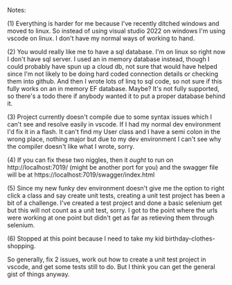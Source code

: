 Notes:

(1) Everything is harder for me because I've recently ditched windows and moved to linux. So instead of using visual studio 2022 on windows I'm using vscode on linux. I don't have my normal ways of working to hand.

(2) You would really like me to have a sql database. I'm on linux so right now I don't have sql server. I used an in memory database instead, though I could probably have spun up a cloud db, not sure that would have helped since I'm not likely to be doing hard coded connection details or checking them into github. And then I wrote lots of linq to sql code, so not sure if this fully works on an in memory EF database. Maybe? It's not fully supported, so there's a todo there if anybody wanted it to put a proper database behind it.

(3) Project currently doesn't compile due to some syntax issues which I can't see and resolve easily in vscode. If I had my normal dev environment I'd fix it in a flash. It can't find my User class and I have a semi colon in the wrong place, nothing major but due to my dev environment I can't see why the compiler doesn't like what I wrote, sorry.

(4) If you can fix these two niggles, then it *ought* to run on http://localhost:7019/ (might be another port for you) and the swagger file will be at https://localhost:7019/swagger/index.html

(5) Since my new funky dev environment doesn't give me the option to right click a class and say create unit tests, creating a unit test project has been a bit of a challenge. I've created a test project and done a basic selenium get but this will not count as a unit test, sorry. I got to the point where the urls were working at one point but didn't get as far as retieving them through selenium. 

(6) Stopped at this point because I need to take my kid birthday-clothes-shopping. 

So generally, fix 2 issues, work out how to create a unit test project in vscode, and get some tests still to do. But I think you can get the general gist of things anyway.

